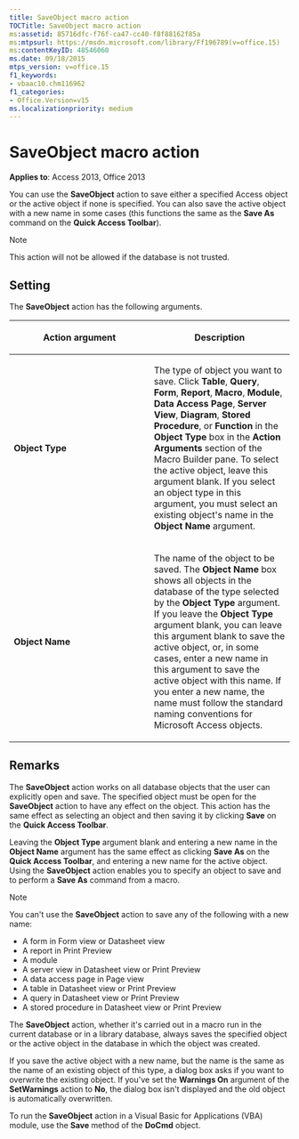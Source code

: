 ```yaml
---
title: SaveObject macro action
TOCTitle: SaveObject macro action
ms:assetid: 85716dfc-f76f-ca47-cc40-f8f88162f85a
ms:mtpsurl: https://msdn.microsoft.com/library/Ff196789(v=office.15)
ms:contentKeyID: 48546060
ms.date: 09/18/2015
mtps_version: v=office.15
f1_keywords:
- vbaac10.chm116962
f1_categories:
- Office.Version=v15
ms.localizationpriority: medium
---
```


# SaveObject macro action

**Applies to**: Access 2013, Office 2013

You can use the **SaveObject** action to save either a specified Access object or the active object if none is specified. You can also save the active object with a new name in some cases (this functions the same as the **Save As** command on the **Quick Access Toolbar**).

> [!NOTE]
> This action will not be allowed if the database is not trusted. 

## Setting

The **SaveObject** action has the following arguments.

<table>
<colgroup>
<col style="width: 50%" />
<col style="width: 50%" />
</colgroup>
<thead>
<tr class="header">
<th><p>Action argument</p></th>
<th><p>Description</p></th>
</tr>
</thead>
<tbody>
<tr class="odd">
<td><p><strong>Object Type</strong></p></td>
<td><p>The type of object you want to save. Click <strong>Table</strong>, <strong>Query</strong>, <strong>Form</strong>, <strong>Report</strong>, <strong>Macro</strong>, <strong>Module</strong>, <strong>Data Access Page</strong>, <strong>Server View</strong>, <strong>Diagram</strong>, <strong>Stored Procedure</strong>, or <strong>Function</strong> in the <strong>Object Type</strong> box in the <strong>Action Arguments</strong> section of the Macro Builder pane. To select the active object, leave this argument blank. If you select an object type in this argument, you must select an existing object's name in the <strong>Object Name</strong> argument.</p></td>
</tr>
<tr class="even">
<td><p><strong>Object Name</strong></p></td>
<td><p>The name of the object to be saved. The <strong>Object Name</strong> box shows all objects in the database of the type selected by the <strong>Object Type</strong> argument. If you leave the <strong>Object Type</strong> argument blank, you can leave this argument blank to save the active object, or, in some cases, enter a new name in this argument to save the active object with this name. If you enter a new name, the name must follow the standard naming conventions for Microsoft Access objects.</p></td>
</tr>
</tbody>
</table>


## Remarks

The **SaveObject** action works on all database objects that the user can explicitly open and save. The specified object must be open for the **SaveObject** action to have any effect on the object. This action has the same effect as selecting an object and then saving it by clicking **Save** on the **Quick Access Toolbar**. 

Leaving the **Object Type** argument blank and entering a new name in the **Object Name** argument has the same effect as clicking **Save As** on the **Quick Access Toolbar**, and entering a new name for the active object. Using the **SaveObject** action enables you to specify an object to save and to perform a **Save As** command from a macro.

> [!NOTE]
> You can't use the **SaveObject** action to save any of the following with a new name:
> - A form in Form view or Datasheet view
> - A report in Print Preview
> - A module
> - A server view in Datasheet view or Print Preview
> - A data access page in Page view
> - A table in Datasheet view or Print Preview
> - A query in Datasheet view or Print Preview
> - A stored procedure in Datasheet view or Print Preview

The **SaveObject** action, whether it's carried out in a macro run in the current database or in a library database, always saves the specified object or the active object in the database in which the object was created.

If you save the active object with a new name, but the name is the same as the name of an existing object of this type, a dialog box asks if you want to overwrite the existing object. If you've set the **Warnings On** argument of the **SetWarnings** action to **No**, the dialog box isn't displayed and the old object is automatically overwritten.

To run the **SaveObject** action in a Visual Basic for Applications (VBA) module, use the **Save** method of the **DoCmd** object.

